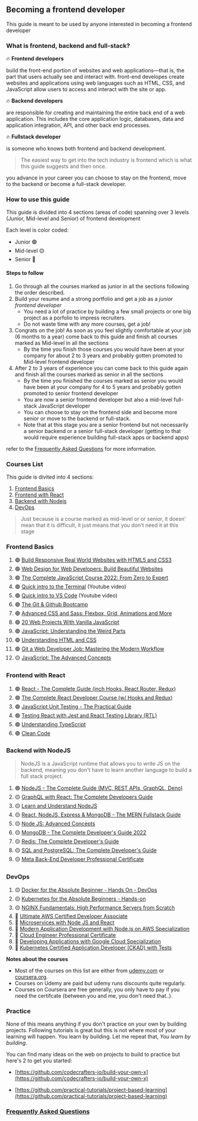## Becoming a frontend developer

This guide is meant to be used by anyone interested in becoming a frontend developer

### What is frontend, backend and full-stack?
🔥 **Frontend developers** 
    
build the front-end portion of websites and web applications—that is, the part that users actually see and interact with. front-end developes create websites and applications using web languages such as HTML, CSS, and JavaScript allow users to access and interact with the site or app.

🔥 **Backend developers** 
    
are responsible for creating and maintaining the entire back end of a web application. This includes the core application logic, databases, data and application integration, API, and other back end processes.

🔥 **Fullstack developer** 
    
is someone who knows both frontend and backend development.


> The easiest way to get into the tech industry is frontend which is what this guide suggests and then once.

you advance in your career you can choose to stay on the frontend, move to the backend or become a full-stack developer.

### How to use this guide

This guide is divided into 4 sections (areas of code) spanning over 3 levels (Junior, Mid-level and Senior) of frontend development

Each level is color coded:
- Junior 🟢
- Mid-level 🟡
- Senior 🔴 

#### Steps to follow 
1) Go through all the courses marked as junior in all the sections following the order described.
2) Build your resume and a strong portfolio and get a job as a *junior frontend developer*
   - You need a lot of practice by building a few small projects or one big project as a porfolio to impress recruiters.
   - Do not waste time with any more courses, get a job!
3) Congrats on the job! As soon as you feel slightly comfortable at your job (6 months to a year) come back to this guide and finish all courses marked as Mid-level in all the sections
   - By the time you finish those courses you would have been at your company for about 2 to 3 years and probably gotten promoted to Mid-level frontend developer
4) After 2 to 3 years of experience you can come back to this guide again and finish all the courses marked as senior in all the sections
   -  By the time you finished the courses marked as senior you would have been at your company for 4 to 5 years and probably gotten promoted to senior frontend developer
   -  You are now a senior frontend developer but also a mid-level full-stack JavaScript developer 
   -  You can choose to stay on the frontend side and become more senior or move to the backend or full-stack.
   -  Note that at this stage you are a senior frontend but not necessarily a senior backend or a senior full-stack developer (getting to that would require experience building full-stack apps or backend apps)

refer to the [Frequently Asked Questions](/FAQ.md) for more information.

### Courses List

This guide is divited into 4 sections:

1. [Frontend Basics](#frontend-basics) 
2. [Frontend with React](#frontend-with-react)
3. [Backend with Nodejs](#backend-with-nodejs)
4. [DevOps](#devops)

> Just because is a course marked as mid-level or or senior, it doesn' mean that it is difficult, it just means that you don't need it at this stage

### Frontend Basics

1. 🟢 [Build Responsive Real World Websites with HTML5 and CSS3](https://www.udemy.com/course/design-and-develop-a-killer-website-with-html5-and-css3)
2. 🟢 [Web Design for Web Developers: Build Beautiful Websites](https://www.udemy.com/course/web-design-secrets/)
3. 🟢 [The Complete JavaScript Course 2022: From Zero to Expert](https://www.udemy.com/course/the-complete-javascript-course/)
4. 🟢 [Quick intro to the Terminal](https://www.youtube.com/watch?v=oxuRxtrO2Ag) (Youtube video)
5. 🟢 [Quick intro to VS Code](https://www.youtube.com/watch?v=WPqXP_kLzpo) (Youtube video)
6. 🟢 [The Git & Github Bootcamp](https://www.udemy.com/course/git-and-github-bootcamp/)
7. 🟢 [Advanced CSS and Sass: Flexbox, Grid, Animations and More](https://www.udemy.com/course/advanced-css-and-sass/)
8. 🟢 [20 Web Projects With Vanilla JavaScript](https://www.udemy.com/course/web-projects-with-vanilla-javascript/)
9. 🟢 [JavaScript: Understanding the Weird Parts](https://www.udemy.com/course/understand-javascript/)
10. 🟢 [Understanding HTML and CSS](https://www.udemy.com/course/understanding-html-and-css/)
11. 🟢 [Git a Web Developer Job: Mastering the Modern Workflow](https://www.udemy.com/course/git-a-web-developer-job-mastering-the-modern-workflow/)
12. 🟡 [JavaScript: The Advanced Concepts](https://www.udemy.com/course/advanced-javascript-concepts/)

### Frontend with React

1. 🟢 [React - The Complete Guide (inch Hooks, React Router, Redux)](https://www.udemy.com/course/react-the-complete-guide-incl-redux/)
2. 🟢 [The Complete React Developer Course (w/ Hooks and Redux)](https://www.udemy.com/course/react-2nd-edition/)
3. 🟢 [JavaScript Unit Testing - The Practical Guide](https://www.udemy.com/course/javascript-unit-testing-the-practical-guide/)
4. 🟢 [Testing React with Jest and React Testing Library (RTL)](https://www.udemy.com/course/react-testing-library/)
5. 🟢 [Understanding TypeScript](https://www.udemy.com/course/understanding-typescript/)
6. 🟢 [Clean Code](https://www.udemy.com/course/writing-clean-code/)

### Backend with NodeJS

> NodeJS is a JavaScript runtime that allows you to write JS on the backend, meaning you don't have to learn another language to build a full stack project.

1. 🟢 [NodeJS - The Complete Guide (MVC, REST APIs, GraphQL, Deno)](https://www.udemy.com/course/nodejs-the-complete-guide/)
2. 🟡 [GraphQL with React: The Complete Developers Guide](https://www.udemy.com/course/graphql-with-react-course/)
3. 🟡 [Learn and Understand NodeJS](https://www.udemy.com/course/understand-nodejs/)
4. 🟡 [React, NodeJS, Express & MongoDB - The MERN Fullstack Guide](https://www.udemy.com/course/react-nodejs-express-mongodb-the-mern-fullstack-guide/)
5. 🟡 [Node JS: Advanced Concepts](https://www.udemy.com/course/advanced-node-for-developers/)
6. 🟡 [MongoDB - The Complete Developer's Guide 2022](https://www.udemy.com/course/mongodb-the-complete-developers-guide/)
7. 🟡 [Redis: The Complete Developer's Guide](https://www.udemy.com/course/redis-the-complete-developers-guide-p/)
8. 🟡 [SQL and PostgreSQL: The Complete Developer's Guide](https://www.udemy.com/course/sql-and-postgresql/)
9. 🟡 [Meta Back-End Developer Professional Certificate](https://www.coursera.org/professional-certificates/meta-back-end-developer)

### DevOps

1. 🟡 [Docker for the Absolute Beginner - Hands On - DevOps](https://www.udemy.com/course/learn-docker/)
2. 🟡 [Kubernetes for the Absolute Beginners - Hands-on](https://www.udemy.com/course/learn-kubernetes/)
3. 🟡 [NGINX Fundamentals: High Performance Servers from Scratch](https://www.udemy.com/course/nginx-fundamentals/)
4. 🔴 [Ultimate AWS Certified Developer Associate](https://www.udemy.com/course/aws-certified-developer-associate-dva-c01/)
5. 🔴 [Microservices with Node JS and React](https://www.udemy.com/course/microservices-with-node-js-and-react/)
6. 🔴 [Modern Application Development with Node.js on AWS Specialization](https://www.coursera.org/specializations/aws-nodejs-serverless-development)
7. 🔴 [Cloud Engineer Professional Certificate](https://www.coursera.org/professional-certificates/cloud-engineering-gcp)
8. 🔴 [Developing Applications with Google Cloud Specialization](https://www.coursera.org/specializations/developing-apps-gcp)
9. 🔴 [Kubernetes Certified Application Developer (CKAD) with Tests](https://www.udemy.com/course/certified-kubernetes-application-developer/)


**Notes about the courses**

- Most of the courses on this list are either from [udemy.com](udemy.com) or [coursera.org](coursera.org).
- Courses on Udemy are paid but udemy runs discounts quite regularly.
- Courses on Coursera are free generally, you only have to pay if you need the certifcate (between you and me, you don't need that..).

### Practice

None of this means anything if you don't practice on your own by building projects. Following tutorials is great but this is not where most of your learning will happen. You learn by building. Let me repeat that, _You learn by building_.

You can find many ideas on the web on projects to build to practice but here's 2 to get you started:

- [https://github.com/codecrafters-io/build-your-own-x](https://github.com/codecrafters-io/build-your-own-x)

- [https://github.com/practical-tutorials/project-based-learning](https://github.com/practical-tutorials/project-based-learning)

### [Frequently Asked Questions](/FAQ.md)
